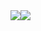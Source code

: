 <div style="display: flex">
<img src='https://github-readme-stats.vercel.app/api?username=dewslyse&show_icons=true&count_private=true&theme=dark' style="width: 400px, height: 300px">

<img src='https://github-readme-stats.vercel.app/api/top-langs/?username=dewslyse&langs_count=8&count_private=true&layout=compact&theme=dark' style="width: 400px, height: 305px">
</div>
